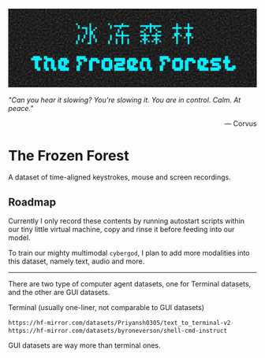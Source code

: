 ![icon of the frozen forest](../propaganda/logos/frozen_forest_1.png)

*"Can you hear it slowing? You're slowing it. You are in control. Calm. At peace."*

<div style='text-align: right;'>— Corvus</div>

# The Frozen Forest

A dataset of time-aligned keystrokes, mouse and screen recordings.


## Roadmap

Currently I only record these contents by running autostart scripts within our tiny little virtual machine, copy and rinse it before feeding into our model.

To train our mighty multimodal `cybergod`, I plan to add more modalities into this dataset, namely text, audio and more.

---

There are two type of computer agent datasets, one for Terminal datasets, and the other are GUI datasets.

Terminal (usually one-liner, not comparable to GUI datasets)

```
https://hf-mirror.com/datasets/Priyansh0305/text_to_terminal-v2
https://hf-mirror.com/datasets/byroneverson/shell-cmd-instruct
```

GUI datasets are way more than terminal ones. 
